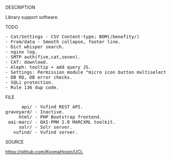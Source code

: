 
DESCRIPTION

Library support software.

TODO
<pre>
- Cat/Settings - CSV Content-type; BOM(/benefity/)
- From/data - Smooth collapse, footer line.
- Dict whisper search.
- nginx log.
- SMTP auth(five,cat,seven).
- CAT: download.
- Aleph: tooltip + add query JS.
- Settings: Permission module "micro icon button multiselect radio group".
- DB RO, DB error checks.
- SQLi protection.
- Rule 136 dup code.
</pre>
FILE
<pre>
      api/ - Vufind REST API.
graveyard/ - Inactive.
     html/ - PHP Bootstrap frontend.
 oai-marc/ - OAI-PMH 2.0 MARCXML toolkit.
     solr/ - Solr server.
   vufind/ - Vufind server.
</pre>
SOURCE

https://github.com/KyomaHooin/UCL
